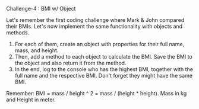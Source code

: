 Challenge-4 : BMI w/ Object

Let's remember the first coding challenge where Mark & John compared their BMIs.
Let's now implement the same functionality with objects and methods.

1. For each of them, create an object with properties for their full name, mass, and height.
2. Then, add a method to each object to calculate the BMI. Save the BMI to the object and also return it from the method.
3. In the end, log to the console who has the highest BMI, together with the full name and the respective BMI.
   Don't forget they might have the same BMI.
   
Remember: BMI = mass / height ^ 2 = mass / (height * height).
          Mass in kg and Height in meter.
